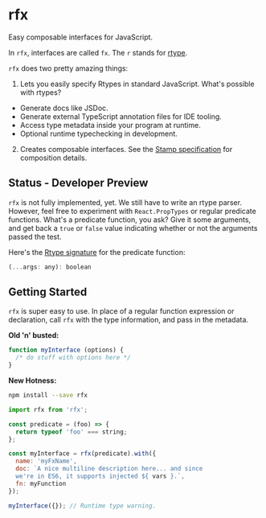 # rfx

Easy composable interfaces for JavaScript.

In `rfx`, interfaces are called `fx`. The `r` stands for [rtype](https://github.com/ericelliott/rtype#rtype).

`rfx` does two pretty amazing things:

1. Lets you easily specify Rtypes in standard JavaScript. What's possible with rtypes?
  - Generate docs like JSDoc.
  - Generate external TypeScript annotation files for IDE tooling.
  - Access type metadata inside your program at runtime.
  - Optional runtime typechecking in development.
2. Creates composable interfaces. See the [Stamp specification](https://github.com/stampit-org/stamp-specification/tree/master#stamp-specification-composables) for composition details.

## Status - Developer Preview

`rfx` is not fully implemented, yet. We still have to write an rtype parser. However, feel free to experiment with `React.PropTypes` or regular predicate functions. What's a predicate function, you ask? Give it some arguments, and get back a `true` or `false` value indicating whether or not the arguments passed the test.

Here's the [Rtype signature](https://github.com/ericelliott/rtype#rtype) for the predicate function:

```js
(...args: any): boolean
```


## Getting Started

`rfx` is super easy to use. In place of a regular function expression or declaration, call `rfx` with the type information, and pass in the metadata.

**Old 'n' busted:**

```js
function myInterface (options) {
  /* do stuff with options here */
}
```


**New Hotness:**

```sh
npm install --save rfx
```

```js
import rfx from 'rfx';

const predicate = (foo) => {
  return typeof 'foo' === string;
};

const myInterface = rfx(predicate).with({
  name: 'myFxName',
  doc: `A nice multiline description here... and since
  we're in ES6, it supports injected ${ vars }.`,
  fn: myFunction
});

myInterface({}); // Runtime type warning.
```
